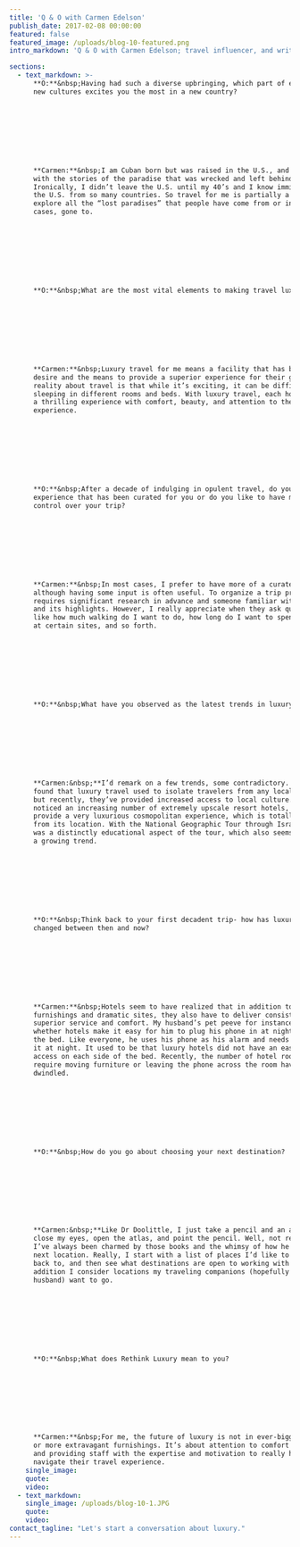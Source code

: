 ```yaml
---
title: 'Q & O with Carmen Edelson'
publish_date: 2017-02-08 00:00:00
featured: false
featured_image: /uploads/blog-10-featured.png
intro_markdown: 'Q & O with Carmen Edelson; travel influencer, and writer, specializing in luxury and family travel.​'

sections:
  - text_markdown: >-
      **O:**&nbsp;Having had such a diverse upbringing, which part of exploring
      new cultures excites you the most in a new country?









      **Carmen:**&nbsp;I am Cuban born but was raised in the U.S., and grew up
      with the stories of the paradise that was wrecked and left behind.
      Ironically, I didn’t leave the U.S. until my 40’s and I know immigrants in
      the U.S. from so many countries. So travel for me is partially a way to
      explore all the “lost paradises” that people have come from or in some
      cases, gone to.









      **O:**&nbsp;What are the most vital elements to making travel luxurious?









      **Carmen:**&nbsp;Luxury travel for me means a facility that has both the
      desire and the means to provide a superior experience for their guests. The
      reality about travel is that while it’s exciting, it can be difficult
      sleeping in different rooms and beds. With luxury travel, each hotel is
      a thrilling experience with comfort, beauty, and attention to the guest’s
      experience.









      **O:**&nbsp;After a decade of indulging in opulent travel, do you prefer an
      experience that has been curated for you or do you like to have more
      control over your trip?









      **Carmen:**&nbsp;In most cases, I prefer to have more of a curated trip,
      although having some input is often useful. To organize a trip properly
      requires significant research in advance and someone familiar with the city
      and its highlights. However, I really appreciate when they ask questions
      like how much walking do I want to do, how long do I want to spend looking
      at certain sites, and so forth.









      **O:**&nbsp;What have you observed as the latest trends in luxury travel?









      **Carmen:&nbsp;**I’d remark on a few trends, some contradictory. I have
      found that luxury travel used to isolate travelers from any local flavor
      but recently, they’ve provided increased access to local culture. I’ve also
      noticed an increasing number of extremely upscale resort hotels, which
      provide a very luxurious cosmopolitan experience, which is totally detached
      from its location. With the National Geographic Tour through Israel, there
      was a distinctly educational aspect of the tour, which also seems to be
      a growing trend.









      **O:**&nbsp;Think back to your first decadent trip- how has luxury travel
      changed between then and now?









      **Carmen:**&nbsp;Hotels seem to have realized that in addition to upscale
      furnishings and dramatic sites, they also have to deliver consistently
      superior service and comfort. My husband’s pet peeve for instance is
      whether hotels make it easy for him to plug his phone in at night next to
      the bed. Like everyone, he uses his phone as his alarm and needs to charge
      it at night. It used to be that luxury hotels did not have an easy way to
      access on each side of the bed. Recently, the number of hotel rooms that
      require moving furniture or leaving the phone across the room have
      dwindled.









      **O:**&nbsp;How do you go about choosing your next destination?









      **Carmen:&nbsp;**Like Dr Doolittle, I just take a pencil and an atlas,
      close my eyes, open the atlas, and point the pencil. Well, not really but
      I’ve always been charmed by those books and the whimsy of how he chose his
      next location. Really, I start with a list of places I’d like to see or go
      back to, and then see what destinations are open to working with me. In
      addition I consider locations my traveling companions (hopefully my
      husband) want to go.









      **O:**&nbsp;What does Rethink Luxury mean to you?









      **Carmen:**&nbsp;For me, the future of luxury is not in ever-bigger rooms
      or more extravagant furnishings. It’s about attention to comfort details
      and providing staff with the expertise and motivation to really help guests
      navigate their travel experience.​
    single_image:
    quote:
    video:
  - text_markdown:
    single_image: /uploads/blog-10-1.JPG
    quote:
    video:
contact_tagline: "Let's start a conversation about luxury."
---
```



